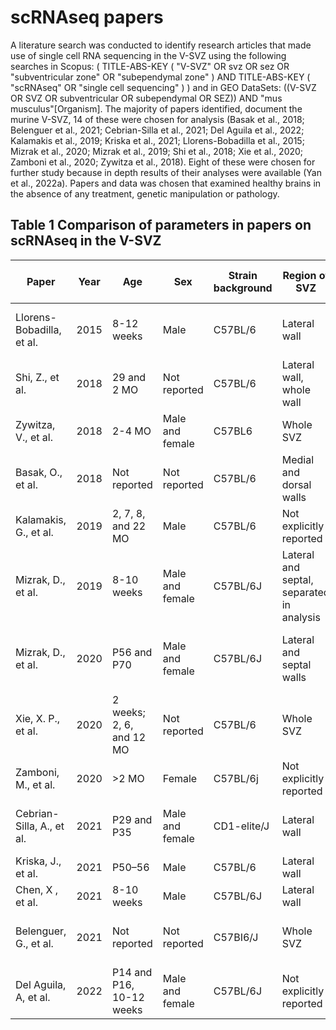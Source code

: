 # scRNAseq papers

A literature search was conducted to identify research articles that made use of single cell RNA sequencing in the V-SVZ using the following searches in  Scopus: ( TITLE-ABS-KEY ( "V-SVZ"  OR  svz  OR  sez  OR  "subventricular zone"  OR  "subependymal zone" )  AND  TITLE-ABS-KEY ( "scRNAseq"  OR  "single cell sequencing" ) )  and in GEO DataSets: ((V-SVZ OR SVZ OR subventricular OR subependymal OR SEZ)) AND "mus musculus"[Organism]. The majority of papers identified, document the murine V-SVZ, 14 of these were chosen for analysis (Basak et al., 2018; Belenguer et al., 2021; Cebrian-Silla et al., 2021; Del Aguila et al., 2022; Kalamakis et al., 2019; Kriska et al., 2021; Llorens-Bobadilla et al., 2015; Mizrak et al., 2020; Mizrak et al., 2019; Shi et al., 2018; Xie et al., 2020; Zamboni et al., 2020; Zywitza et al., 2018). Eight of these were chosen for further study because in depth results of their analyses were available (Yan et al., 2022a). Papers and data was chosen that examined healthy brains in the absence of any treatment, genetic manipulation or pathology. 

## Table 1 Comparison of parameters in papers on scRNAseq in the V-SVZ 

 | 	Paper	 | 	Year	 | 	Age	 | 	Sex	 | 	Strain background	 | 	Region of SVZ	 | 	Average number of genes covered per cell	 | 	Number of cells profiled	 | 	Average reads per cell	 | 	Sequencing method	 | 	scRNAseq platform/library generation	 | 
 |---| 	---	 | 	---	 | 	---	 | 	---	 | 	---	 | 	---	 | 	---	 | 	---	 | 	---	 | 	---	 | 
 | 	Llorens-Bobadilla, et al.	 | 	2015	 | 	8-12 weeks	 | 	Male	 | 	C57BL/6	 | 	Lateral wall	 | 	Not explicitly reported	 | 	337 per repeat	 | 	5,783,221.4 mapped reads average and 4,998,769.7	 | 	Illumina HiSeq 2000	 | 	Smart-seq2	 | 
 | 	Shi, Z., et al.	 | 	2018	 | 	29 and 2 MO	 | 	Not reported	 | 	C57BL/6	 | 	Lateral wall, whole wall	 | 	∼3,000 genes per cell	 | 	1,465 cells	 | 	4,611,392.5 mapped reads mean	 | 	Illumina deep sequencing	 | 	Smart-seq2	 | 
 | 	Zywitza, V., et al.	 | 	2018	 | 	2-4 MO	 | 	Male and female	 | 	C57BL6	 | 	Whole SVZ	 | 	Median 734 genes and 1,137 UMIs per cell	 | 	9,804 cells	 | 	Not explicitly reported	 | 	Illumina NextSeq 500	 | 	Drop-seq	 | 
 | 	Basak, O., et al.	 | 	2018	 | 	Not reported	 | 	Not reported	 | 	C57BL/6	 | 	Medial and dorsal walls	 | 	23,480 gene loci	 | 	1,465 cells	 | 	Not explicitly reported	 | 	Illumina HighSeq 2500	 | 	CEL-seq	 | 
 | 	Kalamakis, G., et al.	 | 	2019	 | 	2, 7, 8, and 22 MO	 | 	Male	 | 	C57BL/6	 | 	Not explicitly reported	 | 	median genes per cell 2010, 2355	 | 	1,849 (old mice), and 2,088 (young mice)	 | 	193,606 and 172,528	 | 	Illumina Novaseq 6000	 | 	Smart-seq2, 10X Genomics Chromium	 | 
 | 	Mizrak, D., et al.	 | 	2019	 | 	8-10 weeks	 | 	Male and female	 | 	C57BL/6J	 | 	Lateral and septal, separated in analysis	 | 	Not explicitly reported	 | 	Not reported	 | 	Not explicitly reported	 | 	Illumina Novaseq6000	 | 	Drop-seq	 | 
 | 	Mizrak, D., et al.	 | 	2020	 | 	P56 and P70	 | 	Male and female	 | 	C57BL/6J	 | 	Lateral and septal walls	 | 	Not explicitly reported	 | 	>56,000 cells from matched V-SVZs and OB. 12,334 and 7,903 from NESFPLO and GCERT2 datasets	 | 	Not explicitly reported	 | 	Illumina NextSeq 500	 | 	Drop-seq	 | 
 | 	Xie, X. P., et al.	 | 	2020	 | 	2 weeks; 2, 6, and 12 MO	 | 	Not reported	 | 	C57BL/6	 | 	Whole SVZ	 | 	Not explicitly reported	 | 	5,600 cells	 | 	Not explicitly reported	 | 	Illumina	 | 	Dropseq	 | 
 | 	Zamboni, M., et al.	 | 	2020	 | 	>2 MO	 | 	Female	 | 	C57BL/6j	 | 	Not explicitly reported	 | 	1986 genes/cell on average	 | 	5,997 cells	 | 	Not explicitly reported	 | 	Illumina NextSeq 500	 | 	10x Genomics Chromium	 | 
 | 	Cebrian-Silla, A., et al.	 | 	2021	 | 	P29 and P35	 | 	Male and female	 | 	CD1-elite/J	 | 	Lateral wall	 | 	Not explicitly reported	 | 	~31,000	 | 	total of 2,892,555,503 reads for all cells	 | 	Illumina NextSeq 500	 | 	10x Genomics Chromium	 | 
 | 	Kriska, J., et al.	 | 	2021	 | 	P50–56	 | 	Male	 | 	C57BL/6	 | 	Lateral wall	 | 	Not explicitly reported	 | 	Not reported	 | 	Not explicitly reported	 | 	Illumina NextSeq 500	 | 	10x Genomics Chromium	 | 
 | 	Chen, X , et al.	 | 	2021	 | 	8-10 weeks	 | 	Male	 | 	C57BL/6J	 | 	Lateral wall	 | 	Not explicitly reported	 | 	15,000	 | 	Not explicitly reported	 | 	Illumina deep sequencing	 | 	10X Genomics Chromium	 | 
 | 	Belenguer, G., et al.	 | 	2021	 | 	Not reported	 | 	Not reported	 | 	C57BI6/J	 | 	Whole SVZ	 | 	∼16,000 protein-coding genes per sample	 | 	200 to 10,000 cells (n = 3-4 independent samples per population)	 | 	average of 15 million 75nt single-end reads	 | 	Illumina NextSeq 500	 | 	Not explicitly reported	 | 
 | 	Del Aguila, A, et al.	 | 	2022	 | 	P14 and P16, 10-12 weeks	 | 	Male and female	 | 	C57BL/6J	 | 	Not explicitly reported	 | 	median of ∼3000 genes/cell	 | 	17,941	 | 	normalized to 10,000 molecules per cell	 | 	Illumina NextSeq 500	 | 	10x Genomics Chromium	 | 

